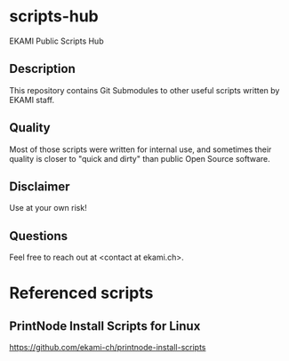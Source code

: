 # scripts-hub
 EKAMI Public Scripts Hub

## Description
This repository contains Git Submodules to other useful scripts written by EKAMI staff.

## Quality
Most of those scripts were written for internal use, and sometimes their quality is closer to "quick and dirty" than public Open Source software.

## Disclaimer
Use at your own risk!

## Questions
Feel free to reach out at \<contact at ekami.ch\>.

# Referenced scripts

## PrintNode Install Scripts for Linux
https://github.com/ekami-ch/printnode-install-scripts

